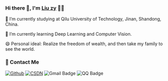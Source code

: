 ### Hi there 👋, I'm [Liu zy](https://github.com/zongyinliu) 👨‍💻


🌱 I’m currently studying at Qilu University of Technology, Jinan, Shandong, China.

🔭 I’m currently learning Deep Learning and Computer Vision.

😄 Personal ideal: Realize the freedom of wealth, and then take my family to see the world.


### 💬 Contact Me 
[![Github](https://img.shields.io/badge/-Github-000?style=flat&logo=Github&logoColor=white)](https://github.com/zongyinliu)
[![CSDN](https://img.shields.io/badge/-CSDN-red?style=flat&logo=CSDN&logoColor=white)](https://blog.csdn.net/weixin_51391591)
![Gmail Badge](https://img.shields.io/badge/-zongyinliu@126.com-c14438?style=flat-square&logo=Gmail&logoColor=white)
![QQ Badge](https://img.shields.io/badge/-1191112770-3563d5?style=flat-square&logo=Tencent-QQ)

<!-- ### 🚦 Stats

<a href="https://github.com/natee/website">
  <img src="https://github-readme-stats.vercel.app/api?username=zongyinliu&show_icons=true&hide=commits" />
</a>
<a href="https://github.com/natee/website">
  <img src="https://github-readme-stats.vercel.app/api/top-langs/?username=zongyinliu&layout=compact" />
</a> -->

